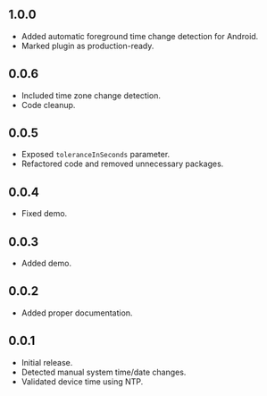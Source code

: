 ## 1.0.0
- Added automatic foreground time change detection for Android.
- Marked plugin as production-ready.

## 0.0.6
- Included time zone change detection.
- Code cleanup.

## 0.0.5
- Exposed `toleranceInSeconds` parameter.
- Refactored code and removed unnecessary packages.

## 0.0.4
- Fixed demo.

## 0.0.3
- Added demo.

## 0.0.2
- Added proper documentation.

## 0.0.1
- Initial release.
- Detected manual system time/date changes.
- Validated device time using NTP.
